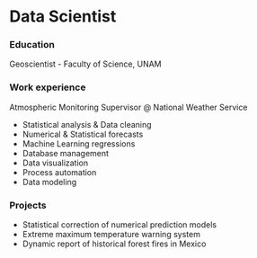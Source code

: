 # Data Scientist

### Education
Geoscientist - Faculty of Science, UNAM

### Work experience
Atmospheric Monitoring Supervisor @ National Weather Service
- Statistical analysis & Data cleaning
- Numerical & Statistical forecasts
- Machine Learning regressions
- Database management
- Data visualization
- Process automation
- Data modeling

### Projects

- Statistical correction of numerical prediction models
- Extreme maximum temperature warning system
- Dynamic report of historical forest fires in Mexico
